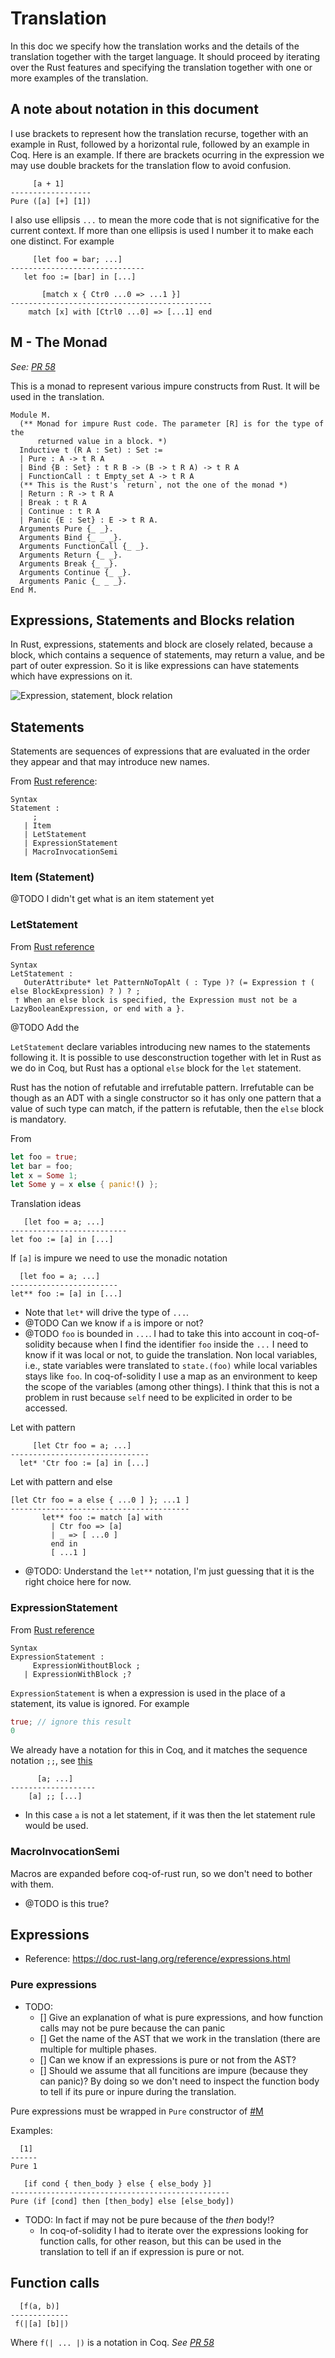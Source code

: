 # Translation

In this doc we specify how the translation works and the details of
the translation together with the target language. It should proceed
by iterating over the Rust features and specifying the translation
together with one or more examples of the translation.

## A note about notation in this document
I use brackets to represent how the translation recurse, together
with an example in Rust, followed by a horizontal rule, followed
by an example in Coq. Here is an example. If there are brackets
ocurring in the expression we may use double brackets for the
translation flow to avoid confusion.

```
     [a + 1]
------------------
Pure ([a] [+] [1])
```

I also use ellipsis `...` to mean the more code that is not significative
for the current context. If more than one ellipsis is used I number it
to make each one distinct. For example

```
     [let foo = bar; ...]
------------------------------
   let foo := [bar] in [...]
```

```
       [match x { Ctr0 ...0 => ...1 }]
---------------------------------------------
    match [x] with [Ctrl0 ...0] => [...1] end
```

## M - The Monad

_See: [PR 58](https://github.com/formal-land/coq-of-rust/pull/58/files#diff-7333cfd320f9b3335b66aa12653cbe8ae17310ff381a1c00d5c101f8ac412c50)_

This is a monad to represent various impure constructs from Rust. It will
be used in the translation.

```Coq
Module M.
  (** Monad for impure Rust code. The parameter [R] is for the type of the
      returned value in a block. *)
  Inductive t (R A : Set) : Set :=
  | Pure : A -> t R A
  | Bind {B : Set} : t R B -> (B -> t R A) -> t R A
  | FunctionCall : t Empty_set A -> t R A
  (** This is the Rust's `return`, not the one of the monad *)
  | Return : R -> t R A
  | Break : t R A
  | Continue : t R A
  | Panic {E : Set} : E -> t R A.
  Arguments Pure {_ _}.
  Arguments Bind {_ _ _}.
  Arguments FunctionCall {_ _}.
  Arguments Return {_ _}.
  Arguments Break {_ _}.
  Arguments Continue {_ _}.
  Arguments Panic {_ _ _}.
End M.
```

## Expressions, Statements and Blocks relation

In Rust, expressions, statements and block are closely related, because
a block, which contains a sequence of statements, may return a value,
and be part of outer expression. So it is like expressions can have
statements which have expressions on it.

![Expression, statement, block relation](./imgs/expr_block_stmt_rust.png)


## Statements

Statements are sequences of expressions that are evaluated in the order they appear
and that may introduce new names.

From [Rust reference](https://doc.rust-lang.org/reference/statements.html):
```
Syntax
Statement : 
     ;
   | Item
   | LetStatement
   | ExpressionStatement
   | MacroInvocationSemi
``` 

### Item (Statement)

@TODO I didn't get what is an item statement yet

### LetStatement

From [Rust reference](https://doc.rust-lang.org/reference/statements.html#let-statements)

```
Syntax
LetStatement :
   OuterAttribute* let PatternNoTopAlt ( : Type )? (= Expression † ( else BlockExpression) ? ) ? ;
 † When an else block is specified, the Expression must not be a LazyBooleanExpression, or end with a }.
```

@TODO Add the 

`LetStatement` declare variables introducing new names to the
statements following it. It is possible to use desconstruction
together with let in Rust as we do in Coq, but Rust has a optional
`else` block for the `let` statement.

Rust has the notion of refutable and irrefutable pattern. Irrefutable
can be though as an ADT with a single constructor so it has only
one pattern that a value of such type can match, if the pattern is
refutable, then the `else` block is mandatory.

From 

```Rust
let foo = true;
let bar = foo;
let x = Some 1;
let Some y = x else { panic!() };
```

Translation ideas

```
   [let foo = a; ...]
--------------------------
let foo := [a] in [...]
```

If  `[a]` is impure we need to use the monadic notation

```
  [let foo = a; ...]
------------------------
let** foo := [a] in [...]
```
* Note that `let*` will drive the type of `...`.
* @TODO Can we know if `a` is impore or not?
* @TODO `foo` is bounded in `...`. I had to take this into account
  in coq-of-solidity because when I find the identifier `foo` inside
  the `...` I need to know if it was local or not, to guide the translation.
  Non local variables, i.e., state variables were translated to `state.(foo)`
  while local variables stays like `foo`. In coq-of-solidity I use a map
  as an environment to keep the scope of the variables (among other
  things). I think that this is not a problem in rust because `self`
  need to be explicited in order to be accessed.
  
Let with pattern

```
     [let Ctr foo = a; ...]
-------------------------------
  let* 'Ctr foo := [a] in [...]

```

Let with pattern and else

```
[let Ctr foo = a else { ...0 ] }; ...1 ]
----------------------------------------
       let** foo := match [a] with 
         | Ctr foo => [a] 
         | _ => [ ...0 ]
         end in
         [ ...1 ]
```

* @TODO: Understand the `let**` notation, I'm just guessing that it
  is the right choice here for now.

### ExpressionStatement

From [Rust reference](https://doc.rust-lang.org/reference/statements.html#expression-statements)

```
Syntax
ExpressionStatement :
     ExpressionWithoutBlock ;
   | ExpressionWithBlock ;?
```

`ExpressionStatement` is when a expression is used in the place of a statement, its value
is ignored. For example

```Rust
true; // ignore this result
0
```

We already have a notation for this in Coq, and it matches the
sequence notation `;;`, see
[this](https://github.com/formal-land/coq-of-rust/pull/58/files#diff-7333cfd320f9b3335b66aa12653cbe8ae17310ff381a1c00d5c101f8ac412c50)

```
      [a; ...]
-------------------
    [a] ;; [...]
```

* In this case `a` is not a let statement, if it was then the let statement rule would be used.

### MacroInvocationSemi

Macros are expanded before coq-of-rust run, so we don't need to bother with them.

* @TODO is this true?


## Expressions

* Reference: https://doc.rust-lang.org/reference/expressions.html

### Pure expressions

* TODO: 
  * [] Give an explanation of what is pure expressions, and how function calls
      may not be pure because the can panic
  * [] Get the name of the AST that we work in the translation (there are multiple
       for multiple phases.
  * [] Can we know if an expressions is pure or not from the AST?
  * [] Should we assume that all funcitions are impure (because they can panic)? By
       doing so we don't need to inspect the function body to tell if
       its pure or inpure during the translation.

Pure expressions must be wrapped in `Pure` constructor of [#M](#M)

Examples:


```
  [1]
------
Pure 1
```

```
   [if cond { then_body } else { else_body }]
-------------------------------------------------
Pure (if [cond] then [then_body] else [else_body])
```
* TODO: In fact if may not be pure because of the _then_ body!?
  * In coq-of-solidity I had to iterate over the expressions looking
    for function calls, for other reason, but this can be used in the
    translation to tell if an if expression is pure or not.

## Function calls

```
  [f(a, b)]
-------------
 f(|[a] [b]|)
```

Where `f(| ... |)` is a notation in Coq.
_See [PR 58](https://github.com/formal-land/coq-of-rust/pull/58/files#diff-7333cfd320f9b3335b66aa12653cbe8ae17310ff381a1c00d5c101f8ac412c50R111)_
